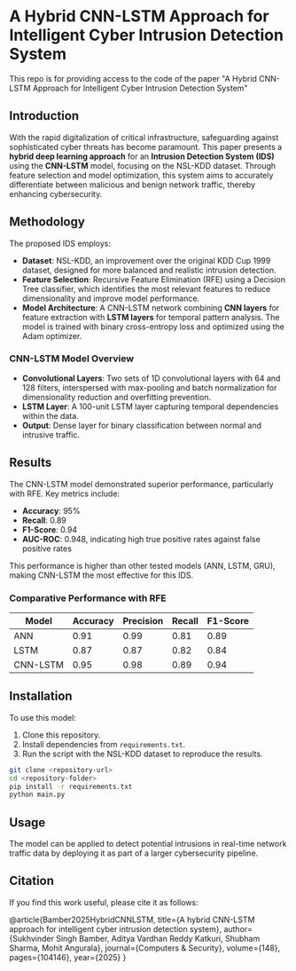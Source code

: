 # A Hybrid CNN-LSTM Approach for Intelligent Cyber Intrusion Detection System

This repo is for providing access to the code of the paper "A Hybrid CNN-LSTM Approach for Intelligent Cyber Intrusion Detection System"

## Introduction
With the rapid digitalization of critical infrastructure, safeguarding against sophisticated cyber threats has become paramount. This paper presents a **hybrid deep learning approach** for an **Intrusion Detection System (IDS)** using the **CNN-LSTM** model, focusing on the NSL-KDD dataset. Through feature selection and model optimization, this system aims to accurately differentiate between malicious and benign network traffic, thereby enhancing cybersecurity.

## Methodology
The proposed IDS employs:
- **Dataset**: NSL-KDD, an improvement over the original KDD Cup 1999 dataset, designed for more balanced and realistic intrusion detection.
- **Feature Selection**: Recursive Feature Elimination (RFE) using a Decision Tree classifier, which identifies the most relevant features to reduce dimensionality and improve model performance.
- **Model Architecture**: A CNN-LSTM network combining **CNN layers** for feature extraction with **LSTM layers** for temporal pattern analysis. The model is trained with binary cross-entropy loss and optimized using the Adam optimizer.

### CNN-LSTM Model Overview
- **Convolutional Layers**: Two sets of 1D convolutional layers with 64 and 128 filters, interspersed with max-pooling and batch normalization for dimensionality reduction and overfitting prevention.
- **LSTM Layer**: A 100-unit LSTM layer capturing temporal dependencies within the data.
- **Output**: Dense layer for binary classification between normal and intrusive traffic.



## Results
The CNN-LSTM model demonstrated superior performance, particularly with RFE. Key metrics include:
- **Accuracy**: 95%
- **Recall**: 0.89
- **F1-Score**: 0.94
- **AUC-ROC**: 0.948, indicating high true positive rates against false positive rates

This performance is higher than other tested models (ANN, LSTM, GRU), making CNN-LSTM the most effective for this IDS.

### Comparative Performance with RFE
| Model     | Accuracy | Precision | Recall | F1-Score |
|-----------|----------|-----------|--------|----------|
| ANN       | 0.91     | 0.99      | 0.81   | 0.89     |
| LSTM      | 0.87     | 0.87      | 0.82   | 0.84     |
| CNN-LSTM  | 0.95     | 0.98      | 0.89   | 0.94     |

## Installation
To use this model:
1. Clone this repository.
2. Install dependencies from `requirements.txt`.
3. Run the script with the NSL-KDD dataset to reproduce the results.

```bash
git clone <repository-url>
cd <repository-folder>
pip install -r requirements.txt
python main.py
```

## Usage

The model can be applied to detect potential intrusions in real-time network traffic data by deploying it as part of a larger cybersecurity pipeline.

## Citation

If you find this work useful, please cite it as follows:

@article{Bamber2025HybridCNNLSTM,
  title={A hybrid CNN-LSTM approach for intelligent cyber intrusion detection system},
  author={Sukhvinder Singh Bamber, Aditya Vardhan Reddy Katkuri, Shubham Sharma, Mohit Angurala},
  journal={Computers & Security},
  volume={148},
  pages={104146},
  year={2025}
}




